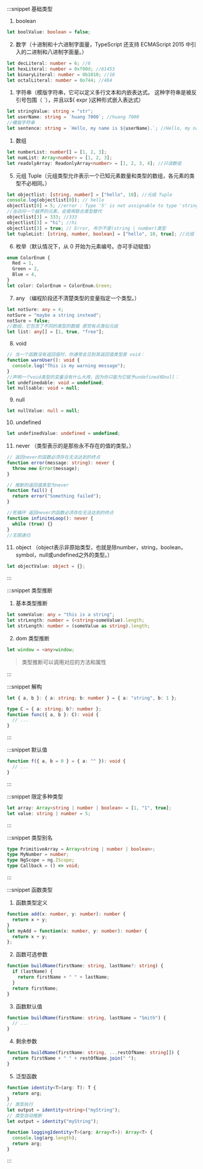 :::snippet 基础类型

1. boolean

```typescript
let boolValue: boolean = false;
```

2. 数字（十进制和十六进制字面量，TypeScript 还支持 ECMAScript 2015 中引入的二进制和八进制字面量。）

```typescript
let decLiteral: number = 6; //6
let hexLiteral: number = 0xf00d; //61453
let binaryLiteral: number = 0b1010; //10
let octalLiteral: number = 0o744; //484
```

1. 字符串（模版字符串，它可以定义多行文本和内嵌表达式。 这种字符串是被反引号包围（ `），并且以\${ expr }这种形式嵌入表达式）

```typescript
let stringValue: string = "str";
let userName: string = `huang 7000`; //huang 7000
//模版字符串
let sentence: string = `Hello, my name is ${userName}.`; //Hello, my name is huang 7000.
```

1. 数组

```typescript
let numberList: number[] = [1, 2, 3];
let numList: Array<number> = [1, 2, 3];
let readolyArray: ReadonlyArray<number> = [1, 2, 3, 4]; //只读数组
```

5. 元组 Tuple（元组类型允许表示一个已知元素数量和类型的数组，各元素的类型不必相同。）

```typescript
let objectlist: [string, number] = ["hello", 10]; //元组 Tuple
console.log(objectlist[0]); // hello
objectlist[0] = 5; //error : Type '5' is not assignable to type 'string'.
//当访问一个越界的元素，会使用联合类型替代
objectlist[3] = 333; //333
objectlist[3] = "hi"; //hi
objectlist[3] = true; // Error, 布尔不是(string | number)类型
let tupleList: [string, number, boolean] = ["hello", 10, true]; //元组 Tuple
```

6. 枚举（默认情况下，从 0 开始为元素编号。亦可手动赋值）

```typescript
enum ColorEnum {
  Red = 1,
  Green = 2,
  Blue = 4,
}
let color: ColorEnum = ColorEnum.Green;
```

7. any （编程阶段还不清楚类型的变量指定一个类型。）

```typescript
let notSure: any = 4;
notSure = "maybe a string instead";
notSure = false;
//数组，它包含了不同的类型的数据 感觉有点类似元组
let list: any[] = [1, true, "free"];
```

8. void

```typescript
// 当一个函数没有返回值时，你通常会见到其返回值类型是 void：
function warnUser(): void {
  console.log("This is my warning message");
}
//声明一个void类型的变量没有什么大用，因为你只能为它赋予undefined和null：
let undefinedable: void = undefined;
let nullsable: void = null;
```

9. null

```typescript
let nullValue: null = null;
```

10. undefined

```typescript
let undefinedValue: undefined = undefined;
```

11. never （类型表示的是那些永不存在的值的类型。）

```typescript
// 返回never的函数必须存在无法达到的终点
function error(message: string): never {
  throw new Error(message);
}

// 推断的返回值类型为never
function fail() {
  return error("Something failed");
}

//死循环 返回never的函数必须存在无法达到的终点
function infiniteLoop(): never {
  while (true) {}
}
//无限递归
```

11. object （object表示非原始类型，也就是除number，string，boolean，symbol，null或undefined之外的类型。）

```typescript
let objectValue: object = {};
```

:::

:::snippet 类型推断

1. 基本类型推断

```typescript
let someValue: any = "this is a string";
let strLength: number = (<string>someValue).length;
let strLength: number = (someValue as string).length;
```

2. dom 类型推断

```typescript
let window = <any>window;
```

> 类型推断可以调用对应的方法和属性

:::

:::snippet 解构

```typescript
let { a, b }: { a: string; b: number } = { a: "string", b: 1 };
```

```typescript
type C = { a: string; b?: number };
function func({ a, b }: C): void {
  // ...
}
```

:::

:::snippet 默认值

```typescript
function f({ a, b = 0 } = { a: "" }): void {
  // ...
}
```

:::

:::snippet 限定多种类型

```typescript
let array: Array<string | number | boolean> = [1, "1", true];
let value: string | number = 5;
```

:::

:::snippet 类型别名

```typescript
type PrimitiveArray = Array<string | number | boolean>;
type MyNumber = number;
type NgScope = ng.IScope;
type Callback = () => void;
```

:::

:::snippet 函数类型

1. 函数类型定义

```typescript
function add(x: number, y: number): number {
  return x + y;
}
let myAdd = function(x: number, y: number): number {
  return x + y;
};
```

2. 函数可选参数

```typescript
function buildName(firstName: string, lastName?: string) {
  if (lastName) {
    return firstName + " " + lastName;
  }
  return firstName;
}
```

3. 函数默认值

```typescript
function buildName(firstName: string, lastName = "Smith") {
  // ...
}
```

4. 剩余参数

```typescript
function buildName(firstName: string, ...restOfName: string[]) {
  return firstName + " " + restOfName.join(" ");
}
```

5. 泛型函数

```typescript
function identity<T>(arg: T): T {
  return arg;
}
// 类型执行
let output = identity<string>("myString");
// 类型自动推断
let output = identity("myString");
```

```typescript
function loggingIdentity<T>(arg: Array<T>): Array<T> {
  console.log(arg.length);
  return arg;
}
```

:::
